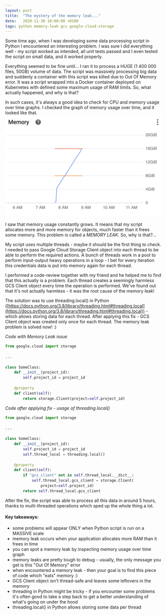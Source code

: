 ```yaml
---
layout: post
title:  "The mystery of the memory leak..."
date:   2020-11-30 10:00:00 +0100
tags: python memory-leak gcs google-cloud-storage
---
```

Some time ago, when I was developing some data processing script in Python I encountered an interesting problem. I was sure I did everything well - my script worked as intended, all unit tests passed and I even tested the script on small data, and it worked properly. 

Everything seemed to be fine until... I ran it to process a HUGE (1 400 000 files, 50GB) volume of data. The script was massively processing big data and suddenly a container with this script was killed due to Out Of Memory error. It was a script wrapped into a Docker container deployed on Kubernetes with defined some maximum usage of RAM limits. So, what actually happened, and why is that?

In such cases, it's always a good idea to check for CPU and memory usage over time graphs.
I checked the graph of memory usage over time, and it looked like that.
![image](/assets/images/memory_usage_over_time.png "memory usage over time")

I saw that memory usage constantly grows. It means that my script allocates more and more memory for objects, much faster than it frees some memory. This problem is called a *MEMORY LEAK*. So, why is that?...

My script uses multiple threads - maybe it should be the first thing to check. I needed to pass Google Cloud Storage Client object into each thread to be able to perform the required actions. A bunch of threads work in a pool to perform input-output heavy operations in a loop - I bet for every iteration this credentials data is put into memory again for each thread.

I performed a code-review together with my friend and he helped me to find that this actually is a problem. 
Each thread creates a seemingly harmless GCS Client object every time the operation is performed. We've found out that it's not actually harmless - it was the root cause of the memory leak!

The solution was to use threading.local() in Python ([https://docs.python.org/3.8/library/threading.html#threading.local](https://docs.python.org/3.8/library/threading.html#threading.local)) - which allows storing data for each thread. After applying this fix - GCS Client object was created only once for each thread. The memory leak problem is solved now! :)

*Code with Memory Leak issue*
```python
from google.cloud import storage

...

class SomeClass:
    def __init__(project_id):
        self.project_id = project_id

    @property
    def client(self):
        return storage.Client(project=self.project_id)
```

*Code after applying fix - usage of threading.local()*
```python
from google.cloud import storage

...

class SomeClass:
    def __init__(project_id):
        self.project_id = project_id
        self.thread_local = threading.local()

    @property
    def client(self):
        if "gcs_client" not in self.thread_local.__dict__:
            self.thread_local.gcs_client = storage.Client(
                project=self.project_id)
        return self.thread_local.gcs_client
```


After the fix, the script was able to process all this data in around 5 hours, thanks to multi-threaded operations which sped up the whole thing a lot. 

#### Key takeaways:
- some problems will appear ONLY when Python script is run on a MASSIVE scale
- memory leak occurs when your application allocates more RAM than it frees in time
- you can spot a memory leak by inspecting memory usage over time graph
- memory leaks are pretty tough to debug - usually, the only message you get is this "Out Of Memory" error
- when encountered a memory leak - then your goal is to find this piece of code which "eats" memory :)
- GCS Client object isn't thread-safe and leaves some leftovers in the memory
- threading in Python might be tricky - if you encounter some problems it's often good to take a step back to get a better understanding of what's going on under the hood
- threading.local() in Python allows storing some data per thread
